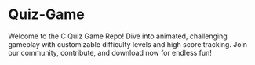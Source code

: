 # Quiz-Game
Welcome to the C Quiz Game Repo! Dive into animated, challenging gameplay with customizable difficulty levels and high score tracking. Join our community, contribute, and download now for endless fun!
